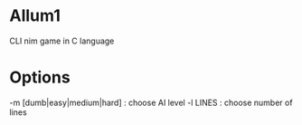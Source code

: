 # Allum1
CLI nim game in C language

# Options
-m [dumb|easy|medium|hard] : choose AI level
-l LINES : choose number of lines

